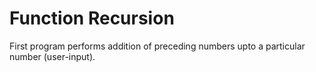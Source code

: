 # Function Recursion
First program performs addition of preceding numbers upto a particular number (user-input).
